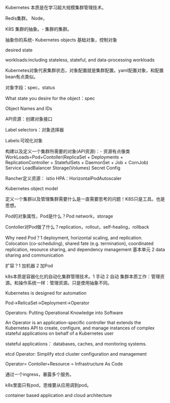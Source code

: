 Kubernetes  本质是在学习超大规模集群管理技术。

Redis集群。 Node，

K8S 集群的抽象。- 集群的集群。

抽象你的系统- Kubernetes objects 基础对象，控制对象

desired state

workloads:including stateless, stateful, and data-processing workloads

Kubernetes对象代表集群状态，对象配置就是集群配置。yaml配置对象，和配置bean有点类似。

对象字段：spec，status

What state you desire for the object：spec

Object Names and IDs

API资源：创建对象接口

Label selectors：对象选择器

Labels:可视化对象

构建以及定义一个集群所需要的对象(API资源)：- 资源有点像类
WorkLoads=Pod+Contoller(ReplicaSet + Deployments + ReplicationController + StatefulSets + DaemonSet + Job + CornJob)
Service
LoadBalancer
Storage(Volumes)
Secret
Config

Rancher定义资源：
istio
HPA：HorizontalPodAutoscaler

Kubernetes object model

定义一个集群以及管理集群需要什么是一直需要思考的问题！K8S只是工具。也是思想。

Pod的对象属性，Pod是什么？Pod network，storage

Contoller对Pod做了什么？replication，rollout，self-healing，rollback

Why need Pod？1 deployment, horizontal scaling, and replication. Colocation (co-scheduling), shared fate (e.g. termination), coordinated replication, resource sharing, and dependency management 基本单元
2 data sharing and communication

扩容？1 加机器 2 加Pod

k8s本质是容器化化的自动化集群管理技术。1 手动 2 自动
集群本质工作：管理资源。和操作系统一样：管理资源。只是使用抽象不同。

Kubernetes is designed for automation

Pod->RelicaSet->Deployment->Operator

Operators: Putting Operational Knowledge into Software

 An Operator is an application-specific controller that 
 extends the Kubernetes API to create, configure, and 
 manage instances of complex stateful applications on behalf
 of a Kubernetes user
 
 stateful applications： databases, caches, and monitoring systems.

etcd Operator: Simplify etcd cluster configuration and management

Operator= Contoller+Resource = Infrastructure As Code

通过一个ingress，暴露多个服务。

k8s里面只有pod，思维要从应用调到pod。

container based application and cloud architecture




